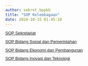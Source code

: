 ```yaml
---
author: sekret.bppkb
title: "SOP Kelembagaan"
date: 2024-10-15 01:45:19
---
```

<p style="margin: 0cm; line-height: 1;"><a href="https://litbang.kalbarprov.go.id/master-sop-kelembagaan/sop-sekretariat"><span style="font-size: 10pt; font-family: arial, helvetica, sans-serif;"><span style="vertical-align: inherit;"><span style="vertical-align: inherit;"><span style="vertical-align: inherit;"><span style="vertical-align: inherit;">SOP Sekretariat</span></span></span></span></span></a></p>

<p style="margin: 0cm; line-height: 1;"><span style="font-family: arial, helvetica, sans-serif; font-size: 10pt;">&nbsp;</span></p>

<p style="margin: 0cm; line-height: 1;"><span style="font-size: 10pt; font-family: arial, helvetica, sans-serif;"><a href="https://litbang.kalbarprov.go.id/master-sop-kelembagaan/sop-bidang-sospem"><span style="vertical-align: inherit;"><span style="vertical-align: inherit;"><span style="vertical-align: inherit;"><span style="vertical-align: inherit;">SOP Bidang Sosial dan Pemerintahan</span></span></span></span></a></span></p>

<p style="margin: 0cm; line-height: 1;"><span style="font-family: arial, helvetica, sans-serif; font-size: 10pt;">&nbsp;</span></p>

<p style="margin: 0cm; line-height: 1;"><span style="font-size: 10pt; font-family: arial, helvetica, sans-serif;"><a href="https://litbang.kalbarprov.go.id/master-sop-kelembagaan/sop-bidang-ekbang"><span style="vertical-align: inherit;"><span style="vertical-align: inherit;"><span style="vertical-align: inherit;"><span style="vertical-align: inherit;">SOP Bidang Ekonomi dan Pembangunan</span></span></span></span></a></span></p>

<p style="margin: 0cm; line-height: 1;"><span style="font-family: arial, helvetica, sans-serif; font-size: 10pt;">&nbsp;</span></p>

<p style="margin: 0cm; line-height: 1;"><span style="font-size: 10pt; font-family: arial, helvetica, sans-serif;"><a href="https://litbang.kalbarprov.go.id/master-sop-kelembagaan/sop-bidang-inovtek"><span style="vertical-align: inherit;"><span style="vertical-align: inherit;"><span style="vertical-align: inherit;"><span style="vertical-align: inherit;">SOP Bidang Inovasi dan Teknologi</span></span></span></span></a></span></p>

<p style="margin: 0cm; line-height: 1;"><span style="font-family: arial, helvetica, sans-serif; font-size: 10pt;">&nbsp;</span></p>

